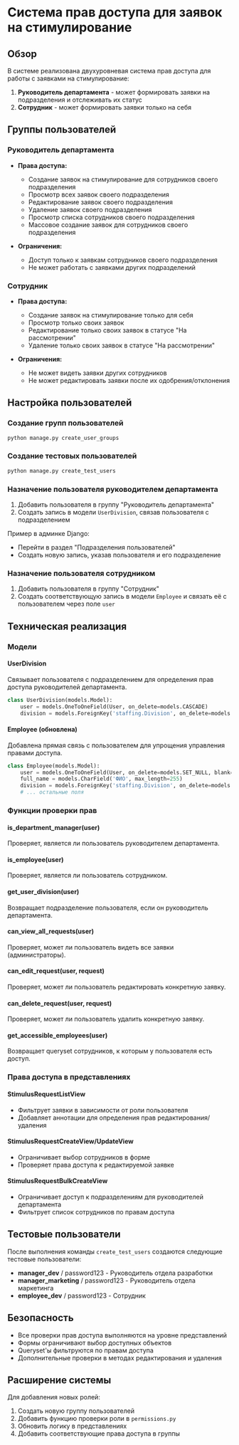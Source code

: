 # Система прав доступа для заявок на стимулирование

## Обзор

В системе реализована двухуровневая система прав доступа для работы с заявками на стимулирование:

1. **Руководитель департамента** - может формировать заявки на подразделения и отслеживать их статус
2. **Сотрудник** - может формировать заявки только на себя

## Группы пользователей

### Руководитель департамента
- **Права доступа:**
  - Создание заявок на стимулирование для сотрудников своего подразделения
  - Просмотр всех заявок своего подразделения
  - Редактирование заявок своего подразделения
  - Удаление заявок своего подразделения
  - Просмотр списка сотрудников своего подразделения
  - Массовое создание заявок для сотрудников своего подразделения

- **Ограничения:**
  - Доступ только к заявкам сотрудников своего подразделения
  - Не может работать с заявками других подразделений

### Сотрудник
- **Права доступа:**
  - Создание заявок на стимулирование только для себя
  - Просмотр только своих заявок
  - Редактирование только своих заявок в статусе "На рассмотрении"
  - Удаление только своих заявок в статусе "На рассмотрении"

- **Ограничения:**
  - Не может видеть заявки других сотрудников
  - Не может редактировать заявки после их одобрения/отклонения

## Настройка пользователей

### Создание групп пользователей
```bash
python manage.py create_user_groups
```

### Создание тестовых пользователей
```bash
python manage.py create_test_users
```

### Назначение пользователя руководителем департамента

1. Добавить пользователя в группу "Руководитель департамента"
2. Создать запись в модели `UserDivision`, связав пользователя с подразделением

Пример в админке Django:
- Перейти в раздел "Подразделения пользователей"
- Создать новую запись, указав пользователя и его подразделение

### Назначение пользователя сотрудником

1. Добавить пользователя в группу "Сотрудник"
2. Создать соответствующую запись в модели `Employee` и связать её с пользователем через поле `user`

## Техническая реализация

### Модели

#### UserDivision
Связывает пользователя с подразделением для определения прав доступа руководителей департамента.

```python
class UserDivision(models.Model):
    user = models.OneToOneField(User, on_delete=models.CASCADE)
    division = models.ForeignKey('staffing.Division', on_delete=models.CASCADE)
```

#### Employee (обновлена)
Добавлена прямая связь с пользователем для упрощения управления правами доступа.

```python
class Employee(models.Model):
    user = models.OneToOneField(User, on_delete=models.SET_NULL, blank=True, null=True)
    full_name = models.CharField('ФИО', max_length=255)
    division = models.ForeignKey('staffing.Division', on_delete=models.PROTECT)
    # ... остальные поля
```

### Функции проверки прав

#### is_department_manager(user)
Проверяет, является ли пользователь руководителем департамента.

#### is_employee(user)
Проверяет, является ли пользователь сотрудником.

#### get_user_division(user)
Возвращает подразделение пользователя, если он руководитель департамента.

#### can_view_all_requests(user)
Проверяет, может ли пользователь видеть все заявки (администраторы).

#### can_edit_request(user, request)
Проверяет, может ли пользователь редактировать конкретную заявку.

#### can_delete_request(user, request)
Проверяет, может ли пользователь удалить конкретную заявку.

#### get_accessible_employees(user)
Возвращает queryset сотрудников, к которым у пользователя есть доступ.

### Права доступа в представлениях

#### StimulusRequestListView
- Фильтрует заявки в зависимости от роли пользователя
- Добавляет аннотации для определения прав редактирования/удаления

#### StimulusRequestCreateView/UpdateView
- Ограничивает выбор сотрудников в форме
- Проверяет права доступа к редактируемой заявке

#### StimulusRequestBulkCreateView
- Ограничивает доступ к подразделениям для руководителей департамента
- Фильтрует список сотрудников по правам доступа

## Тестовые пользователи

После выполнения команды `create_test_users` создаются следующие тестовые пользователи:

- **manager_dev** / password123 - Руководитель отдела разработки
- **manager_marketing** / password123 - Руководитель отдела маркетинга  
- **employee_dev** / password123 - Сотрудник

## Безопасность

- Все проверки прав доступа выполняются на уровне представлений
- Формы ограничивают выбор доступных объектов
- Queryset'ы фильтруются по правам доступа
- Дополнительные проверки в методах редактирования и удаления

## Расширение системы

Для добавления новых ролей:

1. Создать новую группу пользователей
2. Добавить функцию проверки роли в `permissions.py`
3. Обновить логику в представлениях
4. Добавить соответствующие права доступа в группы
